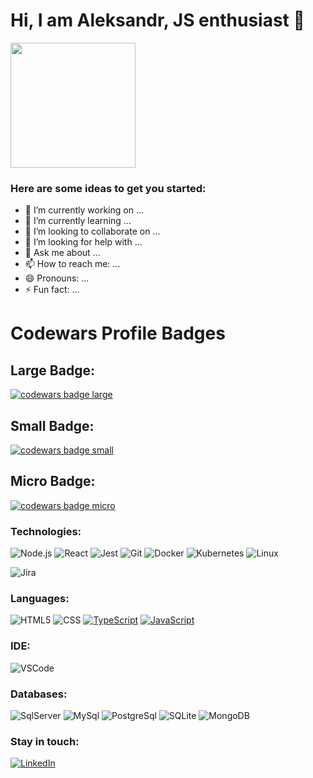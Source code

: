 
<h1 align="start">Hi, I am Aleksandr, JS enthusiast 👋 <br /></h1> 

<p align="start">
  <img src="https://habrastorage.org/getpro/habr/upload_files/050/996/cfd/050996cfdf71d372cd653572d012c8ac.jpg" width="200" >
</p>

###   Here are some ideas to get you started:

- 🔭 I’m currently working on ...
- 🌱 I’m currently learning ...
- 👯 I’m looking to collaborate on ...
- 🤔 I’m looking for help with ...
- 💬 Ask me about ...
- 📫 How to reach me: ...
- 😄 Pronouns: ...
- ⚡ Fun fact: ...

<h1 class="text">Codewars Profile Badges</h1>
<div>
  <h2 class="text">Large Badge:</h2>
  <a target="_blank" href="https://www.codewars.com/r/C6HkBg"><img src="https://www.codewars.com/users/AleksanderKarmazin/badges/large" alt="codewars badge large" /></a>
</div>
<div>
  <h2 class="text">Small Badge:</h2>
  <a target="_blank" href="https://www.codewars.com/r/C6HkBg"><img src="https://www.codewars.com/users/AleksanderKarmazin/badges/small" alt="codewars badge small" /></a>
</div>
<div>
  <h2 class="text">Micro Badge:</h2>
  <a target="_blank" href="https://www.codewars.com/r/C6HkBg"><img src="https://www.codewars.com/users/AleksanderKarmazin/badges/micro" alt="codewars badge micro" /></a>
</div>

### Technologies:

![Node.js](https://img.shields.io/badge/-Node-000?&logo=node.js)
![React](https://img.shields.io/badge/-React-000?&logo=React)
![Jest](https://img.shields.io/badge/-Jest-000?&logo=Jest&logoColor=C21325)
![Git](https://img.shields.io/badge/-Git-000?&logo=git&logoColor=F05032)
![Docker](https://img.shields.io/badge/-Docker-000?&logo=Docker)
![Kubernetes](https://img.shields.io/badge/-Kubernetes-000?&logo=Kubernetes)
![Linux](https://img.shields.io/badge/-Linux-000?&logo=Linux&logoColor=FCC624)
<!-- ![Azure](https://img.shields.io/badge/-Azure-000?&logo=microsoft%20azure&logoColor=0089D6)
![Gradle](https://img.shields.io/badge/-Gradle-000?&logo=gradle&logoColor=02303A)
![AWS](https://img.shields.io/badge/-AWS-000?&logo=amazonaws&logoColor=FF9900) -->
![Jira](https://img.shields.io/badge/-Jira-000?&logo=jirasoftware&logoColor=0052CC)

### Languages:

![HTML5](https://img.shields.io/badge/-HTML5-000?&logo=html5&logoColor=E34F26)
![CSS](https://img.shields.io/badge/-CSS-000?&logo=css3&logoColor=1572B6)
[![TypeScript](https://img.shields.io/badge/-TypeScript-000?&logo=TypeScript&logoColor=007ACC)](https://github.com/AlvaroIsrael?tab=repositories&q=&type=&language=typescript)
[![JavaScript](https://img.shields.io/badge/-JavaScript-000?&logo=JavaScript&logoColor=ddc508)](https://github.com/AlvaroIsrael?tab=repositories&q=&type=&language=javascript)
<!-- ![Java](https://img.shields.io/badge/-Java-000?&logo=Java&logoColor=B62829)
![Kotlin](https://img.shields.io/badge/-Kotlin-000?&logo=Kotlin&logoColor=B62829)
![C%23](https://img.shields.io/badge/-C%23-000?&logo=C%20sharp&logoColor=68217A) -->

### IDE:

<!-- ![IntellijIDEA](https://img.shields.io/badge/-Intellij%20IDEA-000?&logo=Webstorm&logoColor=FC444F)
![WebStorm](https://img.shields.io/badge/-WebStorm-000?&logo=Webstorm&logoColor=179EDC) -->
![VSCode](https://img.shields.io/badge/-VSCode-000?&logo=Visual%20Studio%20Code&logoColor=007ACC)
<!-- ![Xcode](https://img.shields.io/badge/-Xcode-000?&logo=xcode&logoColor=1575F9)
![Eclipse](https://img.shields.io/badge/-Eclipse-000?&logo=eclipseide&logoColor=2C2255) -->

### Databases:

![SqlServer](https://img.shields.io/badge/-SqlServer-000?&logo=Microsoft%20SQL%20Server&logoColor=CC2927)
![MySql](https://img.shields.io/badge/-MySql-000?&logo=MySQL&logoColor=4479A1)
![PostgreSql](https://img.shields.io/badge/-PostgreSql-000?&logo=postgresql&logoColor=336791)
![SQLite](https://img.shields.io/badge/-SQLite-000?&logo=sqlite&logoColor=003B57)
![MongoDB](https://img.shields.io/badge/-MongoDB-000?&logo=mongodb&logoColor=47A248)

### Stay in touch:

[![LinkedIn](https://img.shields.io/badge/-LinkedIn-000?&logo=LinkedIn&logoColor=0077B5)](https://www.linkedin.com/in/aleksandr-karmazin-904aa2190)
<!-- [![CodeSandbox](https://img.shields.io/badge/-CodeSandbox-000?&logo=CodeSandbox&logoColor=ffffff)](https://codesandbox.com/alvaro%20israel%20nunes%20leite) -->
<!-- 
**AleksanderKarmazin/AleksanderKarmazin** is a ✨ _special_ ✨ repository because its `README.md` (this file) appears on your GitHub profile.

Here are some ideas to get you started:

- 🔭 I’m currently working on ...
- 🌱 I’m currently learning ...
- 👯 I’m looking to collaborate on ...
- 🤔 I’m looking for help with ...
- 💬 Ask me about ...
- 📫 How to reach me: ...
- 😄 Pronouns: ...
- ⚡ Fun fact: ...

### Hi there 👋

#### I'm a Software Engineer working in Dublin, Ireland.

- 🏢 I'm currently working at **Amazon Web Services**
- ⚙️ I use daily: `python`, `go`, `dynamodb`, `s3`, `ec2`, `lambda`, etc...
- 💻 Created: @codeepblue, [faker](https://github.com/jaswdr/faker), etc…
- 👊 Co-created: [Hackerspace Blumenau](http://www.hackerspaceblumenau.org/), [Buteco Opensource](https://www.butecopensource.com.br/), [Buteco.tech](https://buteco.tech/), [GDG Blumenau](https://www.meetup.com/pt-BR/GDG-Blumenau/)
- 🌱 Working and Learning all about **Open Source**
- 📚 Currently writing [jaswdr.dev](https://jaswdr.dev)
- 💬 Ping me about **development**, **data analytics**, **infra**, **containers**
- 📫 Reach me: [twitter.com/jaswdr](https://twitter.com/jaswdr)
- 😺️ Fun fact: I love cats 🐈 
-->
